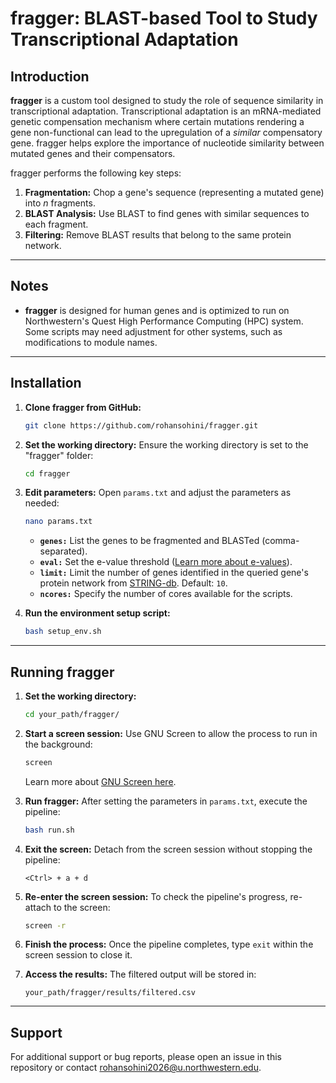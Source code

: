 # fragger: BLAST-based Tool to Study Transcriptional Adaptation

## Introduction
**fragger** is a custom tool designed to study the role of sequence similarity in transcriptional adaptation. Transcriptional adaptation is an mRNA-mediated genetic compensation mechanism where certain mutations rendering a gene non-functional can lead to the upregulation of a *similar* compensatory gene. fragger helps explore the importance of nucleotide similarity between mutated genes and their compensators.

fragger performs the following key steps:
1. **Fragmentation:** Chop a gene's sequence (representing a mutated gene) into *n* fragments.
2. **BLAST Analysis:** Use BLAST to find genes with similar sequences to each fragment.
3. **Filtering:** Remove BLAST results that belong to the same protein network.

---

## Notes
- **fragger** is designed for human genes and is optimized to run on Northwestern's Quest High Performance Computing (HPC) system. Some scripts may need adjustment for other systems, such as modifications to module names.

---

## Installation

1. **Clone fragger from GitHub:**
   ```bash
   git clone https://github.com/rohansohini/fragger.git
   ```

2. **Set the working directory:**
   Ensure the working directory is set to the "fragger" folder:
   ```bash
   cd fragger
   ```

3. **Edit parameters:**
   Open `params.txt` and adjust the parameters as needed:
   ```bash
   nano params.txt
   ```
   - **`genes:`** List the genes to be fragmented and BLASTed (comma-separated).
   - **`eval:`** Set the e-value threshold ([Learn more about e-values](https://www.ncbi.nlm.nih.gov/books/NBK279682/)).
   - **`limit:`** Limit the number of genes identified in the queried gene's protein network from [STRING-db](https://string-db.org/). Default: `10`.
   - **`ncores:`** Specify the number of cores available for the scripts.

4. **Run the environment setup script:**
   ```bash
   bash setup_env.sh
   ```

---

## Running fragger

1. **Set the working directory:**
   ```bash
   cd your_path/fragger/
   ```

2. **Start a screen session:**
   Use GNU Screen to allow the process to run in the background:
   ```bash
   screen
   ```
   Learn more about [GNU Screen here](https://www.gnu.org/software/screen/manual/screen.html).

3. **Run fragger:**
   After setting the parameters in `params.txt`, execute the pipeline:
   ```bash
   bash run.sh
   ```

4. **Exit the screen:**
   Detach from the screen session without stopping the pipeline:
   ```
   <Ctrl> + a + d
   ```

5. **Re-enter the screen session:**
   To check the pipeline's progress, re-attach to the screen:
   ```bash
   screen -r
   ```

6. **Finish the process:**
   Once the pipeline completes, type `exit` within the screen session to close it.

7. **Access the results:**
   The filtered output will be stored in:
   ```
   your_path/fragger/results/filtered.csv
   ```

---

## Support
For additional support or bug reports, please open an issue in this repository or contact rohansohini2026@u.northwestern.edu.
